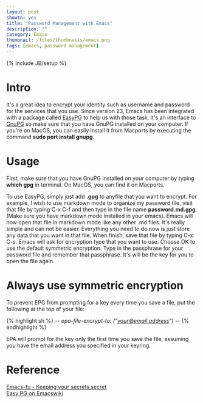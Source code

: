 ```yaml
---
layout: post
showtn: yes
title: "Password Management with Emacs"
description: ""
category: Emacs
thumbnail: /files/thumbnails/emacs.png
tags: [emacs, password management]
---
```

{% include JB/setup %}

# Intro

It's a great idea to encrypt your identity such as username and password for the
services that you use. Since version 23, Emacs has been integrated with a
package called [EasyPG](http://epg.sourceforge.jp/) to help us with those task.
It's an interface to
[GnuPG](http://www.gnupg.org/) so make sure that you have GnuPG installed on
your computer. If you're on MacOS, you can easily install it from Macports by
executing the command **sudo port install gnupg**.

<!-- more -->

# Usage

First, make sure that you have GnuPG installed on your computer by typing
**which gpg** in terminal. On MacOS, you can find it on Macports.

To use EasyPG, simply just add **.gpg** to anyfile that you want to encrypt. For
example, I wish to use markdown mode to organize my password file, visit that
file by typing C-x C-f and then type in the file name **password.md.gpg**. (Make
sure you have markdown mode installed in your emacs). Emacs will now open that
file in markdown mode like any other .md files. It's really simple and can not
be easier. Everything you need to do now is just store any data that you want in
that file. When finish, save that file by typing C-x C-s. Emacs will ask for
encryption type that you want to use. Choose OK to use the default symmetric
encryption. Type in the passphrase for your password file and remember that
passphrase. It's will be the key for you to open the file again.

# Always use symmetric encryption

To prevent EPG from prompting for a key every time you save a file, put the following at the top of your file:

{% highlight sh %}
    -*- epa-file-encrypt-to: ("your@email.address") -*-
{% endhighlight %}

EPA will prompt for the key only the first time you save the file, assuming you have the email address you specified in your keyring.

# Reference

[Emacs-fu - Keeping your secrets secret](http://emacs-fu.blogspot.com/2011/02/keeping-your-secrets-secret.html)  
[Easy PG on Emacswiki](http://emacswiki.org/emacs/EasyPG)
